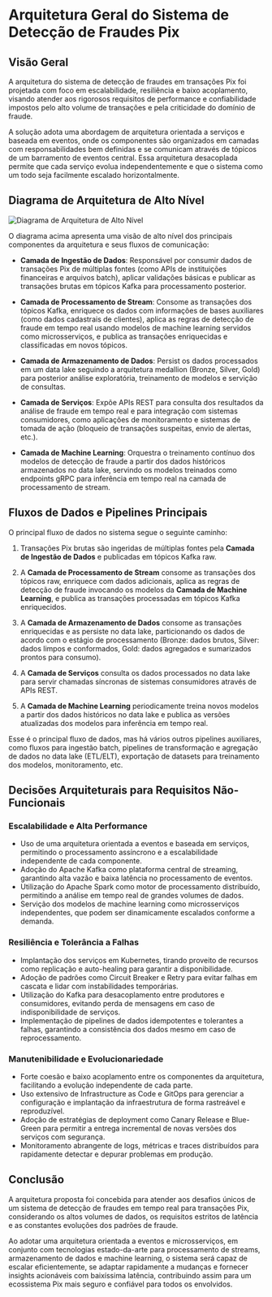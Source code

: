 # Arquitetura Geral do Sistema de Detecção de Fraudes Pix

## Visão Geral

A arquitetura do sistema de detecção de fraudes em transações Pix foi projetada com foco em escalabilidade, resiliência e baixo acoplamento, visando atender aos rigorosos requisitos de performance e confiabilidade impostos pelo alto volume de transações e pela criticidade do domínio de fraude.

A solução adota uma abordagem de arquitetura orientada a serviços e baseada em eventos, onde os componentes são organizados em camadas com responsabilidades bem definidas e se comunicam através de tópicos de um barramento de eventos central. Essa arquitetura desacoplada permite que cada serviço evolua independentemente e que o sistema como um todo seja facilmente escalado horizontalmente.

## Diagrama de Arquitetura de Alto Nível

![Diagrama de Arquitetura de Alto Nível](arquitetura_alto_nivel.png)

O diagrama acima apresenta uma visão de alto nível dos principais componentes da arquitetura e seus fluxos de comunicação:

- **Camada de Ingestão de Dados**: Responsável por consumir dados de transações Pix de múltiplas fontes (como APIs de instituições financeiras e arquivos batch), aplicar validações básicas e publicar as transações brutas em tópicos Kafka para processamento posterior.

- **Camada de Processamento de Stream**: Consome as transações dos tópicos Kafka, enriquece os dados com informações de bases auxiliares (como dados cadastrais de clientes), aplica as regras de detecção de fraude em tempo real usando modelos de machine learning servidos como microsserviços, e publica as transações enriquecidas e classificadas em novos tópicos.

- **Camada de Armazenamento de Dados**: Persist os dados processados em um data lake seguindo a arquitetura medallion (Bronze, Silver, Gold) para posterior análise exploratória, treinamento de modelos e servição de consultas.

- **Camada de Serviços**: Expõe APIs REST para consulta dos resultados da análise de fraude em tempo real e para integração com sistemas consumidores, como aplicações de monitoramento e sistemas de tomada de ação (bloqueio de transações suspeitas, envio de alertas, etc.).

- **Camada de Machine Learning**: Orquestra o treinamento contínuo dos modelos de detecção de fraude a partir dos dados históricos armazenados no data lake, servindo os modelos treinados como endpoints gRPC para inferência em tempo real na camada de processamento de stream.

## Fluxos de Dados e Pipelines Principais

O principal fluxo de dados no sistema segue o seguinte caminho:

1. Transações Pix brutas são ingeridas de múltiplas fontes pela **Camada de Ingestão de Dados** e publicadas em tópicos Kafka raw.

2. A **Camada de Processamento de Stream** consome as transações dos tópicos raw, enriquece com dados adicionais, aplica as regras de detecção de fraude invocando os modelos da **Camada de Machine Learning**, e publica as transações processadas em tópicos Kafka enriquecidos.

3. A **Camada de Armazenamento de Dados** consome as transações enriquecidas e as persiste no data lake, particionando os dados de acordo com o estágio de processamento (Bronze: dados brutos, Silver: dados limpos e conformados, Gold: dados agregados e sumarizados prontos para consumo).

4. A **Camada de Serviços** consulta os dados processados no data lake para servir chamadas síncronas de sistemas consumidores através de APIs REST.

5. A **Camada de Machine Learning** periodicamente treina novos modelos a partir dos dados históricos no data lake e publica as versões atualizadas dos modelos para inferência em tempo real.

Esse é o principal fluxo de dados, mas há vários outros pipelines auxiliares, como fluxos para ingestão batch, pipelines de transformação e agregação de dados no data lake (ETL/ELT), exportação de datasets para treinamento dos modelos, monitoramento, etc.

## Decisões Arquiteturais para Requisitos Não-Funcionais 

### Escalabilidade e Alta Performance

- Uso de uma arquitetura orientada a eventos e baseada em serviços, permitindo o processamento assíncrono e a escalabilidade independente de cada componente.
- Adoção do Apache Kafka como plataforma central de streaming, garantindo alta vazão e baixa latência no processamento de eventos.
- Utilização do Apache Spark como motor de processamento distribuído, permitindo a análise em tempo real de grandes volumes de dados.
- Servição dos modelos de machine learning como microsserviços independentes, que podem ser dinamicamente escalados conforme a demanda.

### Resiliência e Tolerância a Falhas

- Implantação dos serviços em Kubernetes, tirando proveito de recursos como replicação e auto-healing para garantir a disponibilidade.
- Adoção de padrões como Circuit Breaker e Retry para evitar falhas em cascata e lidar com instabilidades temporárias.
- Utilização do Kafka para desacoplamento entre produtores e consumidores, evitando perda de mensagens em caso de indisponibilidade de serviços.
- Implementação de pipelines de dados idempotentes e tolerantes a falhas, garantindo a consistência dos dados mesmo em caso de reprocessamento.

### Manutenibilidade e Evolucionariedade

- Forte coesão e baixo acoplamento entre os componentes da arquitetura, facilitando a evolução independente de cada parte.
- Uso extensivo de Infrastructure as Code e GitOps para gerenciar a configuração e implantação da infraestrutura de forma rastreável e reproduzível.
- Adoção de estratégias de deployment como Canary Release e Blue-Green para permitir a entrega incremental de novas versões dos serviços com segurança.
- Monitoramento abrangente de logs, métricas e traces distribuídos para rapidamente detectar e depurar problemas em produção.

## Conclusão

A arquitetura proposta foi concebida para atender aos desafios únicos de um sistema de detecção de fraudes em tempo real para transações Pix, considerando os altos volumes de dados, os requisitos estritos de latência e as constantes evoluções dos padrões de fraude. 

Ao adotar uma arquitetura orientada a eventos e microsserviços, em conjunto com tecnologias estado-da-arte para processamento de streams, armazenamento de dados e machine learning, o sistema será capaz de escalar eficientemente, se adaptar rapidamente a mudanças e fornecer insights acionáveis com baixíssima latência, contribuindo assim para um ecossistema Pix mais seguro e confiável para todos os envolvidos.
